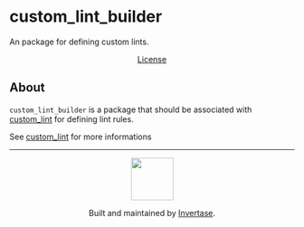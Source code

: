<p align="center">
  <h1>custom_lint_builder</h1>
  <span>An package for defining custom lints.</span>
</p>

<p align="center">
  <a href="https://github.com/invertase/custom_lint/blob/main/LICENSE">License</a>
</p>

## About

`custom_lint_builder` is a package that should be associated with [custom_lint]
for defining lint rules.

See [custom_lint] for more informations

---

<p align="center">
  <a href="https://invertase.io/?utm_source=readme&utm_medium=footer&utm_campaign=dart_custom_lint">
    <img width="75px" src="https://static.invertase.io/assets/invertase/invertase-rounded-avatar.png">
  </a>
  <p align="center">
    Built and maintained by <a href="https://invertase.io/?utm_source=readme&utm_medium=footer&utm_campaign=dart_custom_lint">Invertase</a>.
  </p>
</p>

[custom_lint]: https://github.com/invertase/dart_custom_lint
